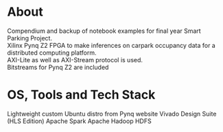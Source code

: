 # About
Compendium and backup of notebook examples for final year Smart Parking Project.    
Xilinx Pynq Z2 FPGA to make inferences on carpark occupancy data for a distributed computing platform.  
AXI-Lite as well as AXI-Stream protocol is used.  
Bitstreams for Pynq Z2 are included

# OS, Tools and Tech Stack
Lightweight custom Ubuntu distro from Pynq website
Vivado Design Suite (HLS Edition)
Apache Spark
Apache Hadoop HDFS
